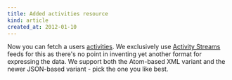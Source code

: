 ```yaml
---
title: Added activities resource
kind: article
created_at: 2012-01-10
---
```


Now you can fetch a users [activities](http://developers.flattr.net/api/resources/activities/). We exclusively use [Activity Streams](http://activitystrea.ms/) feeds for this as there's no point in inventing yet another format for expressing the data. We support both the Atom-based XML variant and the newer JSON-based variant - pick the one you like best.
